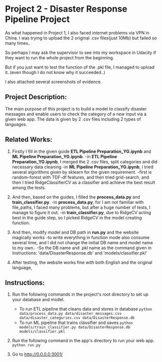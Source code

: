 # Project 2 - Disaster Response Pipeline Project
As what happened in Project 1, I also faced internet problems via VPN in China. I was trying to upload the 2 original .csv files(just 10Mb) but failed so many times..

So perhaps I may ask the supervisor to see into my workspace in Udacity if they want to run the whole project from the beginning.

But if you just want to test the function of the .pkl file, I managed to upload it..(even though I do not know why it succeeded..)

I also attached several screenshots of evidence.

## Project Description:
The main purpose of this project is to build a model to classify disaster messages and enable users to check the category of a new input via a given web app. The data is given by 2 .csv files including 2 types of languages. 

## Related Works:
1. Firstly I fill in the given guide **ETL Pipeline Preparation_YG.ipynb** and **ML Pipeline Preparation_YG.ipynb**.
  -in **ETL Pipeline Preparation_YG.ipynb**, I merged the 2 .csv files, split categories and did necessary data cleaning
  -in **ML Pipeline Preparation_YG.ipynb**, I tried several algorithms given by sklearn for the given requirement.
    -first is random-forest with TDF-df features, and then tried grid-search, and then I tried RidgeClassifierCV as a classifier and achieve the best result among the tests.
2. And then, based on the guides, I filled the **process_data.py** and **train_classifier.py**.
   -in **process_data.py**, for I am not familiar with file_paths, I faced many problems, but after a huge number of tests, I manage to figure it out.
   -in **train_classifier.py**, due to RidgeCV acting best in the guide step, so I picked RidgeCV in the model creating function.

3. And then, modify model and DB path in **run.py** and the website magically works
  -to write everything in function mode also consume several time, and I did not change the initial DB name and model name to my own..
  -So the DB name and .pkl name as the command given in Instructions: 'data/DisasterResponse.db' and 'models/classifier.pkl'
4. After testing, the website works fine with both English and the original language,

## Instructions:
1. Run the following commands in the project's root directory to set up your database and model.

    - To run ETL pipeline that cleans data and stores in database
        `python data/process_data.py data/disaster_messages.csv data/disaster_categories.csv data/DisasterResponse.db`
    - To run ML pipeline that trains classifier and saves
        `python models/train_classifier.py data/DisasterResponse.db models/classifier.pkl`

2. Run the following command in the app's directory to run your web app.
    `python run.py`

3. Go to http://0.0.0.0:3001/

